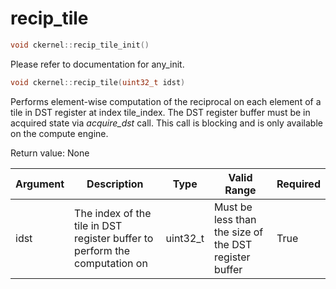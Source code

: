 # recip_tile

```cpp
void ckernel::recip_tile_init()
```

Please refer to documentation for any_init. 

```cpp
void ckernel::recip_tile(uint32_t idst)
```

Performs element-wise computation of the reciprocal on each element of a tile in DST register at index tile_index. The DST register buffer must be in acquired state via *acquire_dst* call. This call is blocking and is only available on the compute engine.

Return value: None

| Argument      | Description                                                                | Type      | Valid Range                                           | Required       |
|---------------|----------------------------------------------------------------------------|-----------|-------------------------------------------------------|----------------|
| idst          | The index of the tile in DST register buffer to perform the computation on | uint32_t  | Must be less than the size of the DST register buffer | True           |
